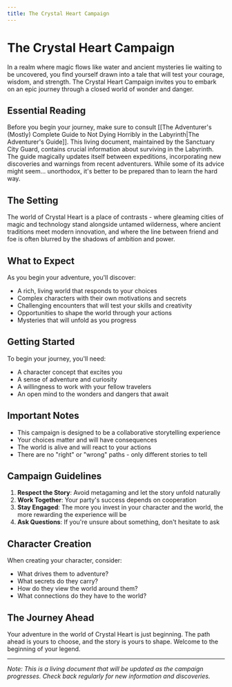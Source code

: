```yaml
---
title: The Crystal Heart Campaign
---
```

# The Crystal Heart Campaign

In a realm where magic flows like water and ancient mysteries lie waiting to be uncovered, you find yourself drawn into a tale that will test your courage, wisdom, and strength. The Crystal Heart Campaign invites you to embark on an epic journey through a closed world of wonder and danger.

## Essential Reading

Before you begin your journey, make sure to consult [[The Adventurer's (Mostly) Complete Guide to Not Dying Horribly in the Labyrinth|The Adventurer's Guide]]. This living document, maintained by the Sanctuary City Guard, contains crucial information about surviving in the Labyrinth. The guide magically updates itself between expeditions, incorporating new discoveries and warnings from recent adventurers. While some of its advice might seem... unorthodox, it's better to be prepared than to learn the hard way.

## The Setting

The world of Crystal Heart is a place of contrasts - where gleaming cities of magic and technology stand alongside untamed wilderness, where ancient traditions meet modern innovation, and where the line between friend and foe is often blurred by the shadows of ambition and power.

## What to Expect

As you begin your adventure, you'll discover:
- A rich, living world that responds to your choices
- Complex characters with their own motivations and secrets
- Challenging encounters that will test your skills and creativity
- Opportunities to shape the world through your actions
- Mysteries that will unfold as you progress

## Getting Started

To begin your journey, you'll need:
- A character concept that excites you
- A sense of adventure and curiosity
- A willingness to work with your fellow travelers
- An open mind to the wonders and dangers that await

## Important Notes

- This campaign is designed to be a collaborative storytelling experience
- Your choices matter and will have consequences
- The world is alive and will react to your actions
- There are no "right" or "wrong" paths - only different stories to tell

## Campaign Guidelines

1. **Respect the Story**: Avoid metagaming and let the story unfold naturally
2. **Work Together**: Your party's success depends on cooperation
3. **Stay Engaged**: The more you invest in your character and the world, the more rewarding the experience will be
4. **Ask Questions**: If you're unsure about something, don't hesitate to ask

## Character Creation

When creating your character, consider:
- What drives them to adventure?
- What secrets do they carry?
- How do they view the world around them?
- What connections do they have to the world?

## The Journey Ahead

Your adventure in the world of Crystal Heart is just beginning. The path ahead is yours to choose, and the story is yours to shape. Welcome to the beginning of your legend.

---

*Note: This is a living document that will be updated as the campaign progresses. Check back regularly for new information and discoveries.*